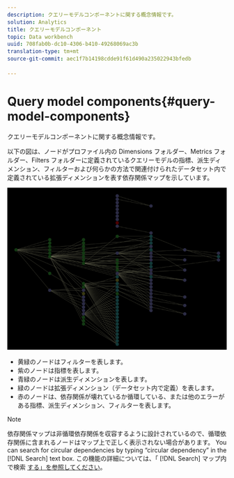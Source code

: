 ```yaml
---
description: クエリーモデルコンポーネントに関する概念情報です。
solution: Analytics
title: クエリーモデルコンポーネント
topic: Data workbench
uuid: 708fab0b-dc10-4306-b410-49268069ac3b
translation-type: tm+mt
source-git-commit: aec1f7b14198cdde91f61d490a235022943bfedb

---
```



# Query model components{#query-model-components}

クエリーモデルコンポーネントに関する概念情報です。

以下の図は、ノードがプロファイル内の Dimensions フォルダー、Metrics フォルダー、Filters フォルダーに定義されているクエリーモデルの指標、派生ディメンション、フィルターおよび何らかの方法で関連付けられたデータセット内で定義されている拡張ディメンションを表す依存関係マップを示しています。

![](assets/vis_DependencyMap_QueryModel.png)

* 黄緑のノードはフィルターを表します。
* 紫のノードは指標を表します。
* 青緑のノードは派生ディメンションを表します。
* 緑のノードは拡張ディメンション（データセット内で定義）を表します。
* 赤のノードは、依存関係が壊れているか循環している、または他のエラーがある指標、派生ディメンション、フィルターを表します。

>[!NOTE]
>
>依存関係マップは非循環依存関係を収容するように設計されているので、循環依存関係に含まれるノードはマップ上で正しく表示されない場合があります。 You can search for circular dependencies by typing “circular dependency” in the [!DNL Search] text box. この機能の詳細については、「 [!DNL Search] マップ内で検索 [する」を参照してください](../../../../../home/c-get-started/c-admin-intrf/c-dataset-mgrs/c-dep-maps/t-srch-map.md#task-a1e7065a538d46c78a7d28676d880dfb)。

